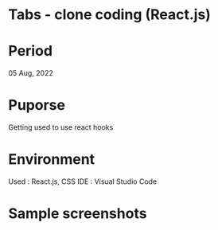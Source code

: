 # Tabs - clone coding (React.js)

# Period

05 Aug, 2022

# Puporse

Getting used to use react hooks

# Environment

Used : React.js, CSS
IDE : Visual Studio Code

# Sample screenshots
